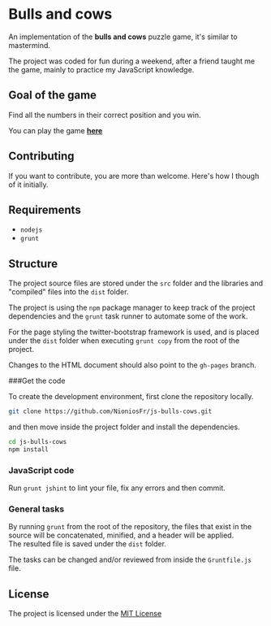 # Bulls and cows

An implementation of the **bulls and cows** puzzle game,
it's similar to mastermind.

The project was coded for fun during a weekend, after a friend taught me the game, mainly to practice my JavaScript knowledge.

## Goal of the game

Find all the numbers in their correct position and you win.

You can play the game [**here**](http://nioniosfr.github.io/js-bulls-cows/)

## Contributing

If you want to contribute, you are more than welcome.
Here's how I though of it initially.

## Requirements

- `nodejs`
- `grunt`

## Structure

The project source files are stored under the `src` folder and the libraries and "compiled" files into the `dist` folder.

The project is using the `npm` package manager to keep track of the project dependencies and the `grunt` task runner to automate some of the work.

For the page styling the twitter-bootstrap framework is used, and is placed under the `dist` folder when executing `grunt copy` from the root of the project.

Changes to the HTML document should also point to the `gh-pages` branch.

###Get the code

To create the development environment, first clone the repository locally.

```bash
git clone https://github.com/NioniosFr/js-bulls-cows.git
```

and then move inside the project folder and install the dependencies.

```bash
cd js-bulls-cows
npm install
```

### JavaScript code

Run `grunt jshint` to lint your file, fix any errors and then commit.

### General tasks

By running `grunt` from the root of the repository, the files that exist in the source will be concatenated, minified, and a header will be applied.  
The resulted file is saved under the `dist` folder.

The tasks can be changed and/or reviewed from inside the `Gruntfile.js` file.

## License

The project is licensed under the [MIT License](http://opensource.org/licenses/MIT)